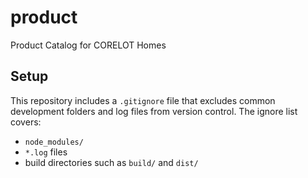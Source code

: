 # product
Product Catalog for CORELOT Homes

## Setup

This repository includes a `.gitignore` file that excludes common development
folders and log files from version control. The ignore list covers:

- `node_modules/`
- `*.log` files
- build directories such as `build/` and `dist/`
